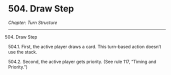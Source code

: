 # 504. Draw Step

*Chapter: Turn Structure*

---

504. Draw Step



504.1. First, the active player draws a card. This turn-based action doesn’t use the stack.



504.2. Second, the active player gets priority. (See rule 117, “Timing and Priority.”)

 
